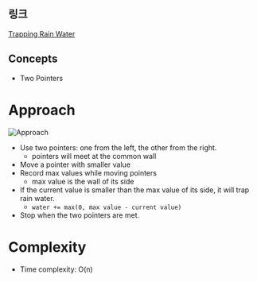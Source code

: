 ## 링크
[Trapping Rain Water](https://leetcode.com/problems/trapping-rain-water/description/)

## Concepts
* Two Pointers

# Approach
![Approach](https://i.imgur.com/N9MBMrj.png)  
- Use two pointers: one from the left, the other from the right.
    - pointers will meet at the common wall
- Move a pointer with smaller value
- Record max values while moving pointers
    - max value is the wall of its side
- If the current value is smaller than the max value of its side, it will trap rain water.
    - `water += max(0, max value - current value)`
- Stop when the two pointers are met.

# Complexity
- Time complexity: O(n)
